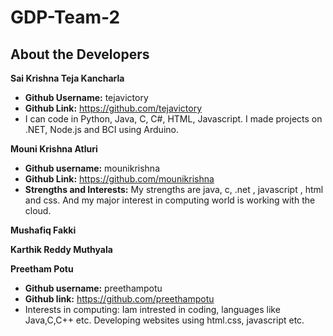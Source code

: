 # GDP-Team-2

## About the Developers

**Sai Krishna Teja Kancharla**
- **Github Username:** tejavictory
- **Github Link:** https://github.com/tejavictory
- I can code in Python, Java, C, C#, HTML, Javascript. I made projects on .NET, Node.js and BCI using Arduino.

**Mouni Krishna Atluri**
- **Github username:** mounikrishna
- **Github Link:** https://github.com/mounikrishna
- **Strengths and Interests:** My strengths are java, c, .net , javascript , html and css. And my major interest in computing world is working with the cloud.

**Mushafiq Fakki**

**Karthik Reddy Muthyala**

**Preetham Potu**

- **Github username:** preethampotu
- **Github link:** https://github.com/preethampotu
- Interests in computing: Iam intrested in coding, languages like Java,C,C++ etc. Developing websites using html.css, javascript etc. 


